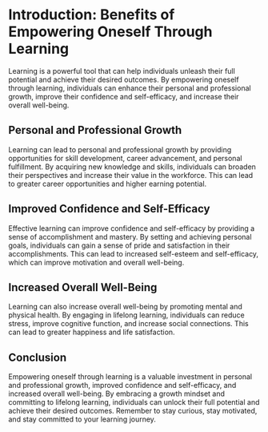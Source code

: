 Introduction: Benefits of Empowering Oneself Through Learning
=============================================================

Learning is a powerful tool that can help individuals unleash their full potential and achieve their desired outcomes. By empowering oneself through learning, individuals can enhance their personal and professional growth, improve their confidence and self-efficacy, and increase their overall well-being.

Personal and Professional Growth
--------------------------------

Learning can lead to personal and professional growth by providing opportunities for skill development, career advancement, and personal fulfillment. By acquiring new knowledge and skills, individuals can broaden their perspectives and increase their value in the workforce. This can lead to greater career opportunities and higher earning potential.

Improved Confidence and Self-Efficacy
-------------------------------------

Effective learning can improve confidence and self-efficacy by providing a sense of accomplishment and mastery. By setting and achieving personal goals, individuals can gain a sense of pride and satisfaction in their accomplishments. This can lead to increased self-esteem and self-efficacy, which can improve motivation and overall well-being.

Increased Overall Well-Being
----------------------------

Learning can also increase overall well-being by promoting mental and physical health. By engaging in lifelong learning, individuals can reduce stress, improve cognitive function, and increase social connections. This can lead to greater happiness and life satisfaction.

Conclusion
----------

Empowering oneself through learning is a valuable investment in personal and professional growth, improved confidence and self-efficacy, and increased overall well-being. By embracing a growth mindset and committing to lifelong learning, individuals can unlock their full potential and achieve their desired outcomes. Remember to stay curious, stay motivated, and stay committed to your learning journey.
